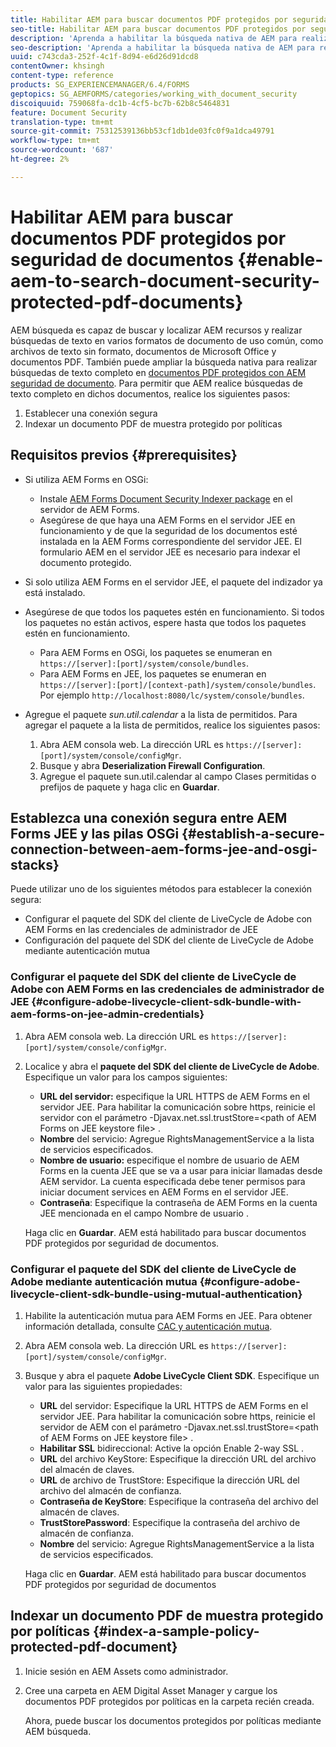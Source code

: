 ```yaml
---
title: Habilitar AEM para buscar documentos PDF protegidos por seguridad de documentos
seo-title: Habilitar AEM para buscar documentos PDF protegidos por seguridad de documentos
description: 'Aprenda a habilitar la búsqueda nativa de AEM para realizar búsquedas de texto completo en documentos PDF protegidos por DRM.  '
seo-description: 'Aprenda a habilitar la búsqueda nativa de AEM para realizar búsquedas de texto completo en documentos PDF protegidos por DRM.  '
uuid: c743cda3-252f-4c1f-8d94-e6d26d91dcd8
contentOwner: khsingh
content-type: reference
products: SG_EXPERIENCEMANAGER/6.4/FORMS
geptopics: SG_AEMFORMS/categories/working_with_document_security
discoiquuid: 759068fa-dc1b-4cf5-bc7b-62b8c5464831
feature: Document Security
translation-type: tm+mt
source-git-commit: 75312539136bb53cf1db1de03fc0f9a1dca49791
workflow-type: tm+mt
source-wordcount: '687'
ht-degree: 2%

---
```



# Habilitar AEM para buscar documentos PDF protegidos por seguridad de documentos {#enable-aem-to-search-document-security-protected-pdf-documents}

AEM búsqueda es capaz de buscar y localizar AEM recursos y realizar búsquedas de texto en varios formatos de documento de uso común, como archivos de texto sin formato, documentos de Microsoft Office y documentos PDF. También puede ampliar la búsqueda nativa para realizar búsquedas de texto completo en [documentos PDF protegidos con AEM seguridad de documento](/help/forms/using/admin-help/document-security.md). Para permitir que AEM realice búsquedas de texto completo en dichos documentos, realice los siguientes pasos:

1. Establecer una conexión segura
1. Indexar un documento PDF de muestra protegido por políticas

## Requisitos previos {#prerequisites}

* Si utiliza AEM Forms en OSGi:

   * Instale [AEM Forms Document Security Indexer package](https://helpx.adobe.com/es/aem-forms/kb/aem-forms-releases.html) en el servidor de AEM Forms.
   * Asegúrese de que haya una AEM Forms en el servidor JEE en funcionamiento y de que la seguridad de los documentos esté instalada en la AEM Forms correspondiente del servidor JEE. El formulario AEM en el servidor JEE es necesario para indexar el documento protegido.

* Si solo utiliza AEM Forms en el servidor JEE, el paquete del indizador ya está instalado.
* Asegúrese de que todos los paquetes estén en funcionamiento. Si todos los paquetes no están activos, espere hasta que todos los paquetes estén en funcionamiento.

   * Para AEM Forms en OSGi, los paquetes se enumeran en `https://[server]:[port]/system/console/bundles`.
   * Para AEM Forms en JEE, los paquetes se enumeran en `https://[server]:[port]/[context-path]/system/console/bundles`. Por ejemplo `http://localhost:8080/lc/system/console/bundles`.

* Agregue el paquete *sun.util.calendar* a la lista de permitidos. Para agregar el paquete a la lista de permitidos, realice los siguientes pasos:

   1. Abra AEM consola web. La dirección URL es `https://[server]:[port]/system/console/configMgr`.
   1. Busque y abra **Deserialization Firewall Configuration**.
   1. Agregue el paquete sun.util.calendar al campo Clases permitidas o prefijos de paquete y haga clic en **Guardar**.

## Establezca una conexión segura entre AEM Forms JEE y las pilas OSGi {#establish-a-secure-connection-between-aem-forms-jee-and-osgi-stacks}

Puede utilizar uno de los siguientes métodos para establecer la conexión segura:

* Configurar el paquete del SDK del cliente de LiveCycle de Adobe con AEM Forms en las credenciales de administrador de JEE
* Configuración del paquete del SDK del cliente de LiveCycle de Adobe mediante autenticación mutua

### Configurar el paquete del SDK del cliente de LiveCycle de Adobe con AEM Forms en las credenciales de administrador de JEE {#configure-adobe-livecycle-client-sdk-bundle-with-aem-forms-on-jee-admin-credentials}

1. Abra AEM consola web. La dirección URL es `https://[server]:[port]/system/console/configMgr`.
1. Localice y abra el **paquete del SDK del cliente de LiveCycle de Adobe**. Especifique un valor para los campos siguientes:

   * **URL del servidor:** especifique la URL HTTPS de AEM Forms en el servidor JEE. Para habilitar la comunicación sobre https, reinicie el servidor con el parámetro -Djavax.net.ssl.trustStore=&lt;path of AEM Forms on JEE keystore file> .
   * **Nombre** del servicio: Agregue RightsManagementService a la lista de servicios especificados.
   * **Nombre de usuario:** especifique el nombre de usuario de AEM Forms en la cuenta JEE que se va a usar para iniciar llamadas desde AEM servidor. La cuenta especificada debe tener permisos para iniciar document services en AEM Forms en el servidor JEE.
   * **Contraseña**: Especifique la contraseña de AEM Forms en la cuenta JEE mencionada en el campo Nombre de usuario .

   Haga clic en **Guardar**. AEM está habilitado para buscar documentos PDF protegidos por seguridad de documentos.

### Configurar el paquete del SDK del cliente de LiveCycle de Adobe mediante autenticación mutua {#configure-adobe-livecycle-client-sdk-bundle-using-mutual-authentication}

1. Habilite la autenticación mutua para AEM Forms en JEE. Para obtener información detallada, consulte [CAC y autenticación mutua](https://helpx.adobe.com/livecycle/kb/cac-mutual-authentication.html).
1. Abra AEM consola web. La dirección URL es `https://[server]:[port]/system/console/configMgr`.
1. Busque y abra el paquete **Adobe LiveCycle Client SDK**. Especifique un valor para las siguientes propiedades:

   * **URL** del servidor: Especifique la URL HTTPS de AEM Forms en el servidor JEE. Para habilitar la comunicación sobre https, reinicie el servidor de AEM con el parámetro -Djavax.net.ssl.trustStore=&lt;path of AEM Forms on JEE keystore file> .
   * **Habilitar SSL** bidireccional: Active la opción Enable 2-way SSL .
   * **URL** del archivo KeyStore: Especifique la dirección URL del archivo del almacén de claves.
   * **URL** de archivo de TrustStore: Especifique la dirección URL del archivo del almacén de confianza.
   * **Contraseña de KeyStore**: Especifique la contraseña del archivo del almacén de claves.
   * **TrustStorePassword**: Especifique la contraseña del archivo de almacén de confianza.
   * **Nombre** del servicio: Agregue RightsManagementService a la lista de servicios especificados.

   Haga clic en **Guardar**. AEM está habilitado para buscar documentos PDF protegidos por seguridad de documentos

## Indexar un documento PDF de muestra protegido por políticas {#index-a-sample-policy-protected-pdf-document}

1. Inicie sesión en AEM Assets como administrador.
1. Cree una carpeta en AEM Digital Asset Manager y cargue los documentos PDF protegidos por políticas en la carpeta recién creada.

   Ahora, puede buscar los documentos protegidos por políticas mediante AEM búsqueda.

